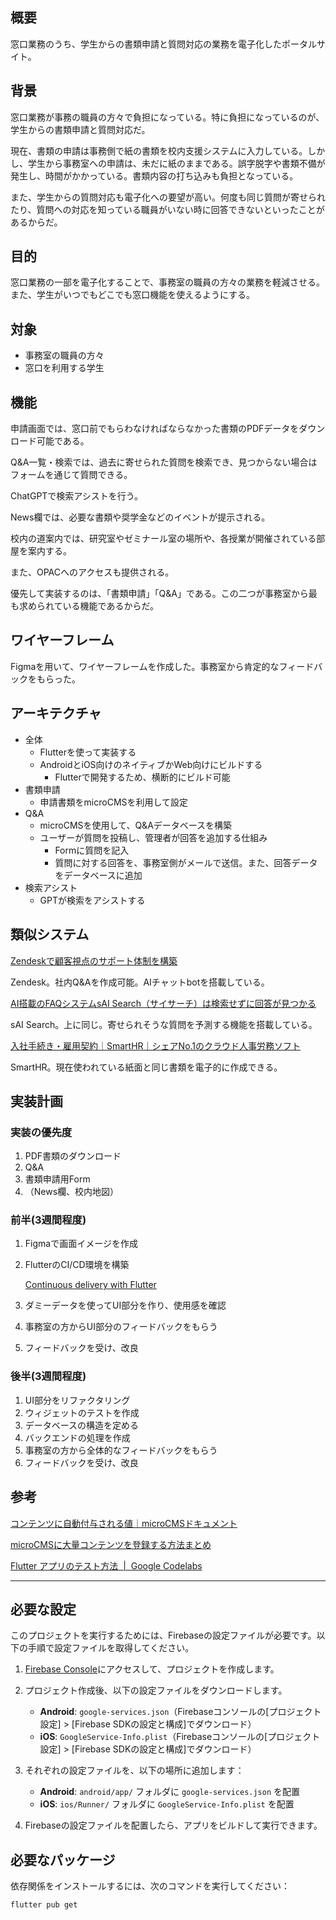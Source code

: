 ## 概要

窓口業務のうち、学生からの書類申請と質問対応の業務を電子化したポータルサイト。

## 背景

窓口業務が事務の職員の方々で負担になっている。特に負担になっているのが、学生からの書類申請と質問対応だ。

現在、書類の申請は事務側で紙の書類を校内支援システムに入力している。しかし、学生から事務室への申請は、未だに紙のままである。誤字脱字や書類不備が発生し、時間がかかっている。書類内容の打ち込みも負担となっている。

また、学生からの質問対応も電子化への要望が高い。何度も同じ質問が寄せられたり、質問への対応を知っている職員がいない時に回答できないといったことがあるからだ。

## 目的

窓口業務の一部を電子化することで、事務室の職員の方々の業務を軽減させる。また、学生がいつでもどこでも窓口機能を使えるようにする。

## 対象

- 事務室の職員の方々
- 窓口を利用する学生

## 機能

申請画面では、窓口前でもらわなければならなかった書類のPDFデータをダウンロード可能である。

Q&A一覧・検索では、過去に寄せられた質問を検索でき、見つからない場合はフォームを通じて質問できる。

ChatGPTで検索アシストを行う。

News欄では、必要な書類や奨学金などのイベントが提示される。

校内の道案内では、研究室やゼミナール室の場所や、各授業が開催されている部屋を案内する。

また、OPACへのアクセスも提供される。

優先して実装するのは、「書類申請」「Q&A」である。この二つが事務室から最も求められている機能であるからだ。


## ワイヤーフレーム

Figmaを用いて、ワイヤーフレームを作成した。事務室から肯定的なフィードバックをもらった。

## アーキテクチャ

- 全体
    - Flutterを使って実装する
    - AndroidとiOS向けのネイティブかWeb向けにビルドする
        - Flutterで開発するため、横断的にビルド可能
- 書類申請
    - 申請書類をmicroCMSを利用して設定
- Q&A
    - microCMSを使用して、Q&Aデータベースを構築
    - ユーザーが質問を投稿し、管理者が回答を追加する仕組み
        - Formに質問を記入
        - 質問に対する回答を、事務室側がメールで送信。また、回答データをデータベースに追加
- 検索アシスト
    - GPTが検索をアシストする

## 類似システム

[Zendeskで顧客視点のサポート体制を構築](https://www.zendesk.co.jp/lp/brand/?utm_source=google&utm_medium=Search-Paid&utm_network=g&utm_campaign=SE_AW_AP_JP_JP_N_Sup_Brand_TM_Alpha_D_H&matchtype=e&utm_term=zendesk&utm_content=659834939736&theme=&gad_source=1&gclid=CjwKCAjw57exBhAsEiwAaIxaZlKymrt7soh9BDPjcPJuVK5XyV25WkM-V4mNuuBmEFRHq6riuwBKpxoCQ9EQAvD_BwE&demoStep=personal)

Zendesk。社内Q&Aを作成可能。AIチャットbotを搭載している。

[AI搭載のFAQシステムsAI Search（サイサーチ）は検索せずに回答が見つかる](https://saichat.jp/saisearch/)

sAI Search。上に同じ。寄せられそうな質問を予測する機能を搭載している。

[入社手続き・雇用契約｜SmartHR｜シェアNo.1のクラウド人事労務ソフト](https://smarthr.jp/function/agreement/?utm_source=google&utm_medium=cpc&utm_campaign=search-06-other&utm_term=c-%E6%9B%B8%E9%A1%9E%20%E4%BD%9C%E6%88%90-b&utm_content=125462199357-582736296909&gad_source=1&gclid=CjwKCAjw57exBhAsEiwAaIxaZk3OJ_YEFJP5pPM7-0BtllZifomiBkYMGI4XkqjmTCngPyaMrkvPVBoCA7AQAvD_BwE)

SmartHR。現在使われている紙面と同じ書類を電子的に作成できる。

## 実装計画

### 実装の優先度

1. PDF書類のダウンロード
2. Q&A
3. 書類申請用Form
4. （News欄、校内地図）

### 前半(3週間程度)

1. Figmaで画面イメージを作成
2. FlutterのCI/CD環境を構築
    
    [Continuous delivery with Flutter](https://docs.flutter.dev/deployment/cd#fastlane)
    
3. ダミーデータを使ってUI部分を作り、使用感を確認
4. 事務室の方からUI部分のフィードバックをもらう
5. フィードバックを受け、改良

### 後半(3週間程度)

1. UI部分をリファクタリング
2. ウィジェットのテストを作成
3. データベースの構造を定める
4. バックエンドの処理を作成
5. 事務室の方から全体的なフィードバックをもらう
6. フィードバックを受け、改良

## 参考

[コンテンツに自動付与される値｜microCMSドキュメント](https://document.microcms.io/manual/automatic-grant-fields)

[microCMSに大量コンテンツを登録する方法まとめ](https://blog.microcms.io/how-to-register-a-large-amount-of-content/)

[Flutter アプリのテスト方法  |  Google Codelabs](https://codelabs.developers.google.com/codelabs/flutter-app-testing?hl=ja#0)

---
## 必要な設定

このプロジェクトを実行するためには、Firebaseの設定ファイルが必要です。以下の手順で設定ファイルを取得してください。

1. [Firebase Console](https://console.firebase.google.com/)にアクセスして、プロジェクトを作成します。
2. プロジェクト作成後、以下の設定ファイルをダウンロードします。
   - **Android**: `google-services.json`（Firebaseコンソールの[プロジェクト設定] > [Firebase SDKの設定と構成]でダウンロード）
   - **iOS**: `GoogleService-Info.plist`（Firebaseコンソールの[プロジェクト設定] > [Firebase SDKの設定と構成]でダウンロード）
   
3. それぞれの設定ファイルを、以下の場所に追加します：
   - **Android**: `android/app/` フォルダに `google-services.json` を配置
   - **iOS**: `ios/Runner/` フォルダに `GoogleService-Info.plist` を配置

4. Firebaseの設定ファイルを配置したら、アプリをビルドして実行できます。

## 必要なパッケージ

依存関係をインストールするには、次のコマンドを実行してください：

```bash
flutter pub get
